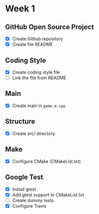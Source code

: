 # Week 1

## GitHub Open Source Project
- [x] Create Github repository
- [x] Create file README

## Coding Style
- [x] Create coding style file
- [ ] Link the file from README

## Main
- [x] Create main in `game.m.cpp`

## Structure
- [x] Create src/ directory

## Make
- [x] Configure CMake (CMakeList.txt)

## Google Test
- [x] Install gtest
- [x] Add gtest support to CMakeList.txt
- [ ] Create dummy tests
- [x] Configure Travis
